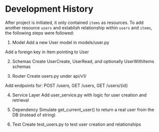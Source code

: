 # Development History


After project is initiated, it only contained `items` as resources. To add another resource `users` and establish relationship within `users` and `items`, the following steps were followed:

1. Model
Add a new User model in models/user.py

Add a foreign key in Item pointing to User

2. Schemas
Create UserCreate, UserRead, and optionally UserWithItems schemas

3. Router
Create users.py under api/v1/

Add endpoints for: POST /users, GET /users, GET /users/{id}

4. Service Layer
Add user_service.py with logic for user creation and retrieval

5. Dependency
Simulate get_current_user() to return a real user from the DB (instead of string)

6. Test
Create test_users.py to test user creation and relationships

